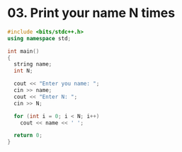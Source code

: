# 03. Print your name N times

```cpp
#include <bits/stdc++.h>
using namespace std;

int main()
{
  string name;
  int N;

  cout << "Enter you name: ";
  cin >> name;
  cout << "Enter N: ";
  cin >> N;

  for (int i = 0; i < N; i++)
    cout << name << ' ';

  return 0;
}
```

